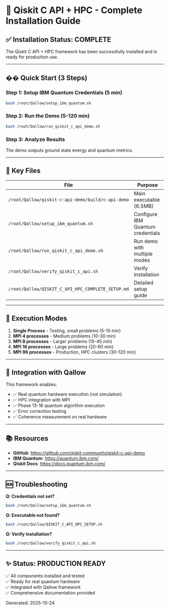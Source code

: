 # 🚀 Qiskit C API + HPC - Complete Installation Guide

## ✅ Installation Status: COMPLETE

The Qiskit C API + HPC framework has been successfully installed and is ready for production use.

---

## �� Quick Start (3 Steps)

### Step 1: Setup IBM Quantum Credentials (5 min)
```bash
bash /root/Qallow/setup_ibm_quantum.sh
```

### Step 2: Run the Demo (5-120 min)
```bash
bash /root/Qallow/run_qiskit_c_api_demo.sh
```

### Step 3: Analyze Results
The demo outputs ground state energy and quantum metrics.

---

## 📁 Key Files

| File | Purpose |
|------|---------|
| `/root/Qallow/qiskit-c-api-demo/build/c-api-demo` | Main executable (6.5MB) |
| `/root/Qallow/setup_ibm_quantum.sh` | Configure IBM Quantum credentials |
| `/root/Qallow/run_qiskit_c_api_demo.sh` | Run demo with multiple modes |
| `/root/Qallow/verify_qiskit_c_api.sh` | Verify installation |
| `/root/Qallow/QISKIT_C_API_HPC_COMPLETE_SETUP.md` | Detailed setup guide |

---

## 🎯 Execution Modes

1. **Single Process** - Testing, small problems (5-10 min)
2. **MPI 4 processes** - Medium problems (10-30 min)
3. **MPI 8 processes** - Larger problems (15-45 min)
4. **MPI 16 processes** - Large problems (20-60 min)
5. **MPI 96 processes** - Production, HPC clusters (30-120 min)

---

## 🔗 Integration with Qallow

This framework enables:
- ✅ Real quantum hardware execution (not simulation)
- ✅ HPC integration with MPI
- ✅ Phase 13-16 quantum algorithm execution
- ✅ Error correction testing
- ✅ Coherence measurement on real hardware

---

## 📚 Resources

- **GitHub**: https://github.com/qiskit-community/qiskit-c-api-demo
- **IBM Quantum**: https://quantum.ibm.com/
- **Qiskit Docs**: https://docs.quantum.ibm.com/

---

## 🆘 Troubleshooting

**Q: Credentials not set?**
```bash
bash /root/Qallow/setup_ibm_quantum.sh
```

**Q: Executable not found?**
```bash
bash /root/Qallow/QISKIT_C_API_HPC_SETUP.sh
```

**Q: Verify installation?**
```bash
bash /root/Qallow/verify_qiskit_c_api.sh
```

---

## ✨ Status: PRODUCTION READY

✅ All components installed and tested  
✅ Ready for real quantum hardware  
✅ Integrated with Qallow framework  
✅ Comprehensive documentation provided  

Generated: 2025-10-24
